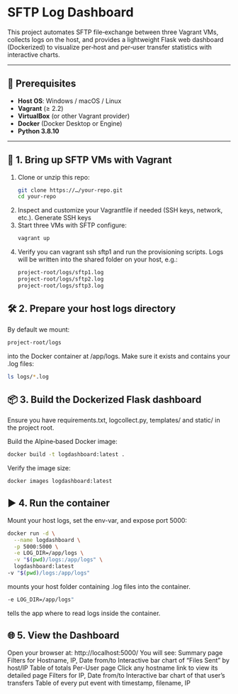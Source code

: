 # SFTP Log Dashboard

This project automates SFTP file‐exchange between three Vagrant VMs, collects logs on the host, and provides a lightweight Flask web dashboard (Dockerized) to visualize per‐host and per‐user transfer statistics with interactive charts.

---

## 🔧 Prerequisites

- **Host OS**: Windows / macOS / Linux  
- **Vagrant** (≥ 2.2)  
- **VirtualBox** (or other Vagrant provider)  
- **Docker** (Docker Desktop or Engine)
- **Python 3.8.10**   

---

## 🚀 1. Bring up SFTP VMs with Vagrant

1. Clone or unzip this repo:
   ```bash
   git clone https://…/your-repo.git
   cd your-repo

2. Inspect and customize your Vagrantfile if needed (SSH keys, network, etc.). Generate SSH keys
3. Start three VMs with SFTP configure:
   ```bash
   vagrant up
4. Verify you can vagrant ssh sftp1 and run the provisioning scripts. Logs will be written into the shared folder on your host, e.g.:
   ```bash
   project-root/logs/sftp1.log
   project-root/logs/sftp2.log
   project-root/logs/sftp3.log

## 🛠 2. Prepare your host logs directory
By default we mount:
   ```bash
   project-root/logs
   ```

into the Docker container at /app/logs. Make sure it exists and contains your .log files:
   ```bash
   ls logs/*.log
   ```

## 📦 3. Build the Dockerized Flask dashboard
Ensure you have requirements.txt, logcollect.py, templates/ and static/ in the project root.

Build the Alpine‐based Docker image:
   ```bash
   docker build -t logdashboard:latest .
   ```
Verify the image size:
   ```bash
   docker images logdashboard:latest
   ```

## ▶️ 4. Run the container
Mount your host logs, set the env-var, and expose port 5000:
   ```bash
   docker run -d \
     --name logdashboard \
     -p 5000:5000 \
     -e LOG_DIR=/app/logs \
     -v "$(pwd)/logs:/app/logs" \
     logdashboard:latest
   -v "$(pwd)/logs:/app/logs"
   ```
mounts your host folder containing .log files into the container.
   ```bash
   -e LOG_DIR=/app/logs"
   ```


tells the app where to read logs inside the container.

## 🌐 5. View the Dashboard
Open your browser at:
http://localhost:5000/
You will see:
Summary page
Filters for Hostname, IP, Date from/to
Interactive bar chart of “Files Sent” by host/IP
Table of totals
Per-User page
Click any hostname link to view its detailed page
Filters for IP, Date from/to
Interactive bar chart of that user’s transfers
Table of every put event with timestamp, filename, IP




